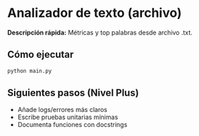 # Analizador de texto (archivo)

**Descripción rápida:** Métricas y top palabras desde archivo .txt.

## Cómo ejecutar
```bash
python main.py
```

## Siguientes pasos (Nivel Plus)
- Añade logs/errores más claros
- Escribe pruebas unitarias mínimas
- Documenta funciones con docstrings